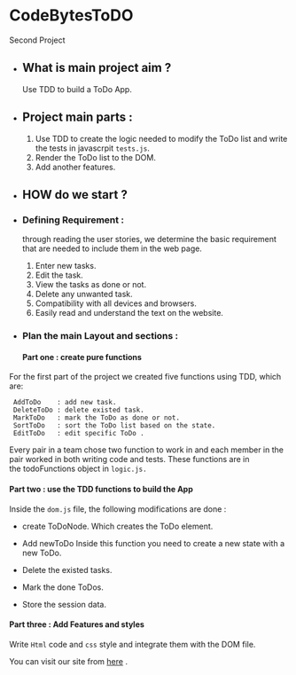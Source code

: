 # CodeBytesToDO
  Second Project


* ## What is main project aim ?
  Use TDD to build a ToDo App.

* ## Project main parts :
   1. Use TDD to create the logic needed to modify the ToDo list and write the tests in javascrpit `tests.js`.
   2. Render the ToDo list to the DOM.
   3. Add another features.

* ## HOW do we start ?
* ### Defining Requirement :
   through reading the user stories, we determine the basic requirement that are needed to include them in the web page.
   1. Enter new tasks.
   2. Edit the task.
   3. View the tasks as done or not.
   4. Delete any unwanted task.
   5. Compatibility with all devices and browsers.
   6. Easily read and understand the text on the website.

 * ### Plan the  main Layout and sections :
   #### Part one :  create pure functions
  For the first part of the project we created five functions using TDD, which are: 
  
     AddToDo    : add new task.
     DeleteToDo : delete existed task.
     MarkToDo   : mark the ToDo as done or not.
     SortToDo   : sort the ToDo list based on the state.
     EditToDo   : edit specific ToDo .
     

   Every pair in a team chose two function to work in and each member in the pair worked in both writing code 
   and tests. These functions are in the todoFunctions object in `logic.js.`
    
   #### Part two : use the TDD functions to build the App
   
   Inside the `dom.js` file, the following modifications are done :

   * create ToDoNode.
   Which creates the ToDo element.
   
   * Add newToDo
   Inside this function you need to create a new state with a new ToDo.
   
   * Delete the existed tasks.

   * Mark the done ToDos.
   
   * Store the session data.

   #### Part three : Add Features and styles
   Write `Html` code and `css` style and integrate them with the DOM file.
    
    

  You can visit our site from  <a href="" target="_blank">here</a> .
